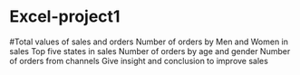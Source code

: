 # Excel-project1
#Total values of sales and orders
Number of orders by Men and Women in sales
Top five states in sales
Number of orders by age and gender 
Number of orders from channels
Give insight and conclusion to improve sales
